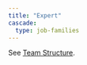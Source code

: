 ```yaml
---
title: "Expert"
cascade:
  type: job-families
---
```


See [Team Structure](https://about.gitlab.com/company/team/structure/#expert).
